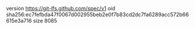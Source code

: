 version https://git-lfs.github.com/spec/v1
oid sha256:ec7fefbda47f0067d002955beb2e0f7b83cd2dc7fa6289acc572b66615e3a716
size 8085
